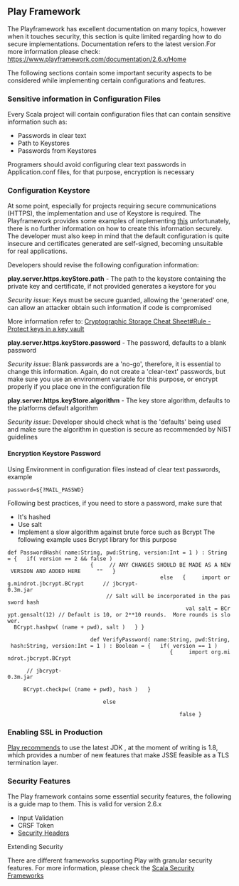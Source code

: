 ## Play Framework

The Playframework has excellent documentation on many topics, however
when it touches security, this section is quite limited regarding how to
do secure implementations. Documentation refers to the latest
version.For more information please check:
<https://www.playframework.com/documentation/2.6.x/Home>

The following sections contain some important security aspects to be
considered while implementing certain configurations and features.

### Sensitive information in Configuration Files

Every Scala project will contain configuration files that can contain
sensitive information such as:

  - Passwords in clear text
  - Path to Keystores
  - Passwords from Keystores

Programers should avoid configuring clear text passwords in
Application.conf files, for that purpose, encryption is necessary

### Configuration Keystore

At some point, especially for projects requiring secure communications
(HTTPS), the implementation and use of Keystore is required. The
Playframework provides some examples of implementing
[this](https://www.playframework.com/documentation/2.6.x/ConfiguringHttps#SSL-Certificates-from-a-keystore)
unfortunately, there is no further information on how to create this
information securely. The developer must also keep in mind that the
default configuration is quite insecure and certificates generated are
self-signed, becoming unsuitable for real applications.

Developers should revise the following configuration information:

**play.server.https.keyStore.path** - The path to the keystore
containing the private key and certificate, if not provided generates a
keystore for you

*Security issue*: Keys must be secure guarded, allowing the 'generated'
one, can allow an attacker obtain such information if code is
compromised

More information refer to: [Cryptographic Storage Cheat Sheet\#Rule -
Protect keys in a key
vault](Cryptographic_Storage_Cheat_Sheet "wikilink")

**play.server.https.keyStore.password** - The password, defaults to a
blank password

*Security issue*: Blank passwords are a 'no-go', therefore, it is
essential to change this information. Again, do not create a
'clear-text' passwords, but make sure you use an environment variable
for this purpose, or encrypt properly if you place one in the
configuration file

**play.server.https.keyStore.algorithm** - The key store algorithm,
defaults to the platforms default algorithm

*Security issue*: Developer should check what is the 'defaults' being
used and make sure the algorithm in question is secure as recommended by
NIST guidelines

#### Encryption Keystore Password

Using Environment in configuration files instead of clear text
passwords, example

`password=${?MAIL_PASSWD}`

Following best practices, if you need to store a password, make sure
that

  - It's hashed
  - Use salt
  - Implement a slow algorithm against brute force such as Bcrypt The
    following example uses Bcrypt library for this purpose

`def PasswordHash( name:String, pwd:String, version:Int = 1 ) : String = {   if( version == 2 && false )                                                               {     // ANY CHANGES SHOULD BE MADE AS A NEW VERSION AND ADDED HERE     ""   }                                                                                    else   {     import org.mindrot.jbcrypt.BCrypt      // jbcrypt-0.3m.jar                                                                                             // Salt will be incorporated in the password hash                                                                                                                    val salt = BCrypt.gensalt(12) // Default is 10, or 2**10 rounds.  More rounds is slower.                                                                    BCrypt.hashpw( (name + pwd), salt )   } }                                                                                                                           def VerifyPassword( name:String, pwd:String, hash:String, version:Int = 1 ) : Boolean = {   if( version == 1 )                                                       {     import org.mindrot.jbcrypt.BCrypt                                                                                                                              // jbcrypt-0.3m.jar                                                                                                                                         BCrypt.checkpw( (name + pwd), hash )   }                                                                                                                             else                                                                                                                                                                false }`

### Enabling SSL in Production

[Play
recommends](https://www.playframework.com/documentation/2.3.x/ConfiguringHttps)
to use the latest JDK , at the moment of writing is 1.8, which provides
a number of new features that make JSSE feasible as a TLS termination
layer.

### Security Features

The Play framework contains some essential security features, the
following is a guide map to them. This is valid for version 2.6.x

  - Input Validation
  - CRSF Token
  - [Security
    Headers](https://www.playframework.com/documentation/2.6.x/ScalaCsrf#Plays-CSRF-protection)

Extending Security

There are different frameworks supporting Play with granular security
features. For more information, please check the [Scala Security
Frameworks](:Category:Scala "wikilink")